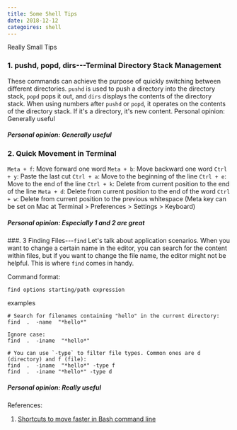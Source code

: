 ```yaml
---
title: Some Shell Tips
date: 2018-12-12
categoires: shell
---
```


Really Small Tips
<!--more-->

### 1. pushd, popd, dirs---Terminal Directory Stack Management
These commands can achieve the purpose of quickly switching between different directories. `pushd` is used to push a directory into the directory stack, `popd` pops it out, and `dirs` displays the contents of the directory stack. When using numbers after `pushd` or `popd`, it operates on the contents of the directory stack. If it's a directory, it's new content.
Personal opinion: Generally useful
##### Personal opinion: Generally useful

### 2. Quick Movement in Terminal
`Meta + f`: Move forward one word
`Meta + b`: Move backward one word
`Ctrl + y`: Paste the last cut
`Ctrl + a`: Move to the beginning of the line
`Ctrl + e`: Move to the end of the line
`Ctrl + k`: Delete from current position to the end of the line
`Meta + d`: Delete from current position to the end of the word
`Ctrl + w`: Delete from current position to the previous whitespace
(Meta key can be set on Mac at Terminal > Preferences > Settings > Keyboard)
##### Personal opinion: Especially 1 and 2 are great

###. 3 Finding Files---`find`
Let's talk about application scenarios. When you want to change a certain name in the editor, you can search for the content within files, but if you want to change the file name, the editor might not be helpful. This is where `find` comes in handy.

Command format:
```shell
find options starting/path expression
```
examples
```shell
# Search for filenames containing "hello" in the current directory:
find  .  -name  "*hello*"

Ignore case:
find  .  -iname  "*hello*"

# You can use `-type` to filter file types. Common ones are d (directory) and f (file):
find  .  -iname  "*hello*" -type f
find  .  -iname "*hello*" -type d
```

##### Personal opinion: Really useful

References:
1. [Shortcuts to move faster in Bash command line](http://teohm.com/blog/shortcuts-to-move-faster-in-bash-command-line/)

